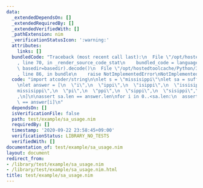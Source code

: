 ```yaml
---
data:
  _extendedDependsOn: []
  _extendedRequiredBy: []
  _extendedVerifiedWith: []
  _pathExtension: nim
  _verificationStatusIcon: ':warning:'
  attributes:
    links: []
  bundledCode: "Traceback (most recent call last):\n  File \"/opt/hostedtoolcache/Python/3.8.5/x64/lib/python3.8/site-packages/onlinejudge_verify/documentation/build.py\"\
    , line 70, in _render_source_code_stat\n    bundled_code = language.bundle(stat.path,\
    \ basedir=basedir).decode()\n  File \"/opt/hostedtoolcache/Python/3.8.5/x64/lib/python3.8/site-packages/onlinejudge_verify/languages/nim.py\"\
    , line 86, in bundle\n    raise NotImplementedError\nNotImplementedError\n"
  code: "import atcoder/string\n\nlet s = \"missisippi\"\nlet sa = suffix_array(s)\n\
    \nlet answer = [\n  \"i\",\n  \"ippi\",\n  \"isippi\",\n  \"issisippi\",\n  \"\
    missisippi\",\n  \"pi\",\n  \"ppi\",\n  \"sippi\",\n  \"sisippi\",\n  \"ssisippi\"\
    ,\n]\n\nassert sa.len == answer.len\nfor i in 0..<sa.len:\n  assert s[sa[i]..^1]\
    \ == answer[i]\n"
  dependsOn: []
  isVerificationFile: false
  path: test/example/sa_usage.nim
  requiredBy: []
  timestamp: '2020-09-22 23:58:45+09:00'
  verificationStatus: LIBRARY_NO_TESTS
  verifiedWith: []
documentation_of: test/example/sa_usage.nim
layout: document
redirect_from:
- /library/test/example/sa_usage.nim
- /library/test/example/sa_usage.nim.html
title: test/example/sa_usage.nim
---
```

